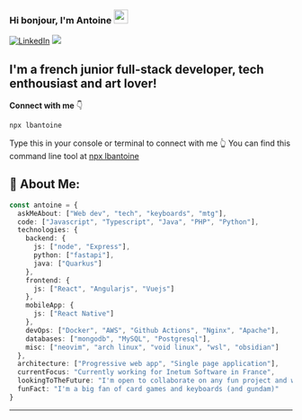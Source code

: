### Hi bonjour, I'm Antoine <img src="https://media.giphy.com/media/hvRJCLFzcasrR4ia7z/giphy.gif" style="width: 25px;">

[![LinkedIn](https://img.shields.io/badge/LinkedIn-%230077B5.svg?logo=linkedin&logoColor=white)](https://linkedin.com/in/antoine-le-bras) [![](https://visitcount.itsvg.in/api?id=lbAntoine&icon=0&color=0)](https://visitcount.itsvg.in)

## **I'm a french junior full-stack developer, tech enthousiast and art lover!**

**Connect with me** 👇

```bash
npx lbantoine
```

Type this in your console or terminal to connect with me 👆 You can find this command line tool at [npx lbantoine](https://github.com/lbAntoine/npx_card)

## 💫 About Me:

```typescript
const antoine = {
  askMeAbout: ["Web dev", "tech", "keyboards", "mtg"],
  code: ["Javascript", "Typescript", "Java", "PHP", "Python"],
  technologies: {
    backend: {
      js: ["node", "Express"],
      python: ["fastapi"],
      java: ["Quarkus"]
    },
    frontend: {
      js: ["React", "Angularjs", "Vuejs"]
    },
    mobileApp: {
      js: ["React Native"]
    },
    devOps: ["Docker", "AWS", "Github Actions", "Nginx", "Apache"],
    databases: ["mongodb", "MySQL", "Postgresql"],
    misc: ["neovim", "arch linux", "void linux", "wsl", "obsidian"]
  },
  architecture: ["Progressive web app", "Single page application"],
  currentFocus: "Currently working for Inetum Software in France",
  lookingToTheFuture: "I'm open to collaborate on any fun project and wish to contribute more to open source projects",
  funFact: "I'm a big fan of card games and keyboards (and gundam)"
}
```

---

<!--- ## 💰 You can support me by Donating [![BuyMeACoffee](https://img.shields.io/badge/Buy%20Me%20a%20Coffee-ffdd00?style=for-the-badge&logo=buy-me-a-coffee&logoColor=black)](https://buymeacoffee.com/lbAntoine) [![PayPal](https://img.shields.io/badge/PayPal-00457C?style=for-the-badge&logo=paypal&logoColor=white)](https://paypal.me/lbAntoine)
--->
  
